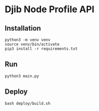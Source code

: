 # Djib Node Profile API

## Installation

```shell
python3 -m venv venv
source venv/bin/activate
pip3 install -r requirements.txt
```

## Run

```shell
python3 main.py
```

## Deploy
```shell
bash deploy/build.sh
```